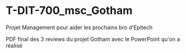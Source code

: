 # T-DIT-700_msc_Gotham
Projet Management pour aider les prochains bro d'Epitech

PDF final des 3 reviews du projet Gotham avec le PowerPoint qu'on a réalisé
